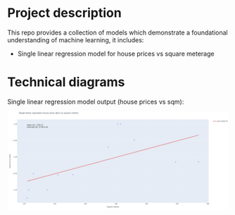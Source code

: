 # Project description

This repo provides a collection of models which demonstrate a foundational understanding of machine learning, it includes:
- Single linear regression model for house prices vs square meterage

# Technical diagrams

Single linear regression model output (house prices vs sqm):

![alt text](https://github.com/dventura11997/found_ml_projects/blob/main/diagrams/slr_house_prices_sqm.jpg?raw=true)